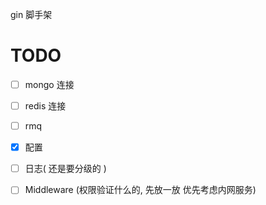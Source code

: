 gin 脚手架

# TODO

- [ ] mongo 连接

- [ ] redis 连接

- [ ] rmq 

- [x] 配置

- [ ] 日志(  还是要分级的 )

- [ ] Middleware (权限验证什么的,  先放一放 优先考虑内网服务)

  
